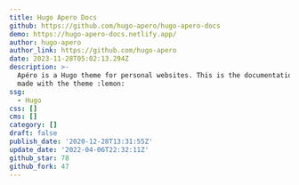 ```yaml
---
title: Hugo Apero Docs
github: https://github.com/hugo-apero/hugo-apero-docs
demo: https://hugo-apero-docs.netlify.app/
author: hugo-apero
author_link: https://github.com/hugo-apero
date: 2023-11-28T05:02:13.294Z
description: >-
  Apéro is a Hugo theme for personal websites. This is the documentation site,
  made with the theme :lemon:
ssg:
  - Hugo
css: []
cms: []
category: []
draft: false
publish_date: '2020-12-28T13:31:55Z'
update_date: '2022-04-06T22:32:11Z'
github_star: 78
github_fork: 47
---
```

